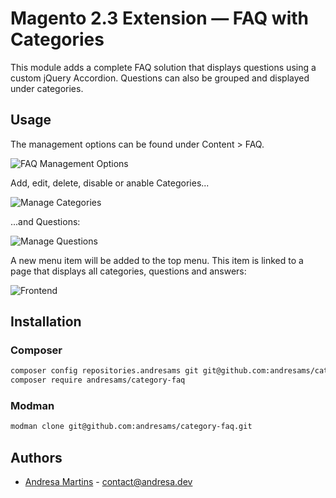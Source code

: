 # Magento 2.3 Extension — FAQ with Categories

This module adds a complete FAQ solution that displays questions using a custom jQuery Accordion. Questions can also be grouped and displayed under categories.

## Usage

The management options can be found under Content > FAQ.

![FAQ Management Options](https://user-images.githubusercontent.com/9648056/65376934-7fd17680-dc7c-11e9-9b36-ad2de7ec0f7b.png)

Add, edit, delete, disable or anable Categories...

![Manage Categories](https://user-images.githubusercontent.com/9648056/65377035-844a5f00-dc7d-11e9-8a5a-e4cce8af6b03.png)

...and Questions:

![Manage Questions](https://user-images.githubusercontent.com/9648056/65377231-bb217480-dc7f-11e9-9a0f-653c87c0f0ae.png)

A new menu item will be added to the top menu. This item is linked to a page that displays all categories, questions and answers:

![Frontend](https://user-images.githubusercontent.com/9648056/65377213-8f05f380-dc7f-11e9-9850-9e72d5ae0384.png)

## Installation

### Composer

```bash
composer config repositories.andresams git git@github.com:andresams/category-faq.git
composer require andresams/category-faq
```

### Modman

```bash
modman clone git@github.com:andresams/category-faq.git
```

## Authors

* [Andresa Martins](https://www.prestafy.com.br) - contact@andresa.dev

